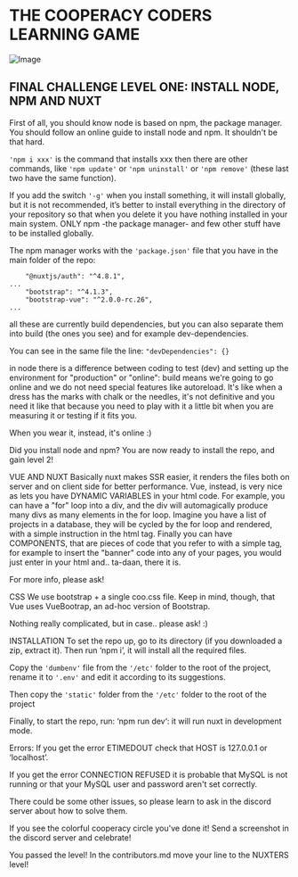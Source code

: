 # THE COOPERACY CODERS LEARNING GAME

![Image](/assets/image/github/image3.png)

## FINAL CHALLENGE LEVEL ONE: INSTALL NODE, NPM AND NUXT

First of all, you should know node is based on npm,
the package manager. You should follow an online
guide to install node and npm. It shouldn't be
that hard.

`'npm i xxx'` is the command that installs xxx
then there are other commands, like `'npm update'`
or `'npm uninstall'` or `'npm remove'` (these last
two have the same function).

If you add the switch `'-g'` when you install
something, it will install globally, but it is
not recommended, it’s better to install everything
in the directory of your repository so that when
you delete it you have nothing installed in your
main system. ONLY npm -the package manager- and
few other stuff have to be installed globally.

The npm manager works with the `'package.json'` file
that you have in the main folder of the repo:

```
    "@nuxtjs/auth": "^4.8.1",
...
    "bootstrap": "^4.1.3",
    "bootstrap-vue": "^2.0.0-rc.26",
...
```

all these are currently build dependencies,
but you can also separate them into build (the
ones you see) and for example dev-dependencies.

You can see in the same file the line:
`"devDependencies": {}`

in node there is a difference between coding to
test (dev) and setting up the environment for
"production" or "online": build means we're going
to go online and we do not need special
features like autoreload. It's like when a dress
has the marks with chalk or the needles, it's not
definitive and you need it like that because you
need to play with it a little bit when you
are measuring it or testing if it fits you.

When you wear it, instead, it's online :)

Did you install node and npm?
You are now ready to install the repo,
and gain level 2!

VUE AND NUXT
Basically nuxt makes SSR easier, it renders the
files both on server and on client side for
better performance. Vue, instead, is very nice as
lets you have DYNAMIC VARIABLES in your html code.
For example, you can have a "for" loop into a div,
and the div will automagically produce many divs
as many elements in the for loop. Imagine you have
a list of projects in a database, they will be
cycled by the for loop and rendered, with a simple
instruction in the html tag. Finally you can have
COMPONENTS, that are pieces of code that you refer
to with a simple tag, for example to insert the
"banner" code into any of your pages, you would
just enter <banner /> in your html and.. ta-daan,
there it is.

For more info, please ask!

CSS
We use bootstrap + a single coo.css file.
Keep in mind, though, that Vue uses VueBootrap,
an ad-hoc version of Bootstrap.

Nothing really complicated, but in case.. please ask! :)

INSTALLATION
To set the repo up, go to its directory (if you
downloaded a zip, extract it). Then run ‘npm i’,
it will install all the required files.

Copy the `'dumbenv'` file from the `'/etc'` folder to the root of the project, rename it to `'.env'` and edit it according to its suggestions.

Then copy the `'static'` folder from the `'/etc'` folder to the root of the project

Finally, to start the repo, run: ‘npm run dev‘:
it will run nuxt in development mode.

Errors:
If you get the error ETIMEDOUT check that HOST
is 127.0.0.1 or ‘localhost’.

If you get the error CONNECTION REFUSED it is
probable that MySQL is not running or that
your MySQL user and password aren't set
correctly.

There could be some other issues, so please
learn to ask in the discord server about
how to solve them.

If you see the colorful cooperacy circle
you've done it! Send a screenshot in the discord
server and celebrate!

You passed the level! In the contributors.md move
your line to the NUXTERS level!
